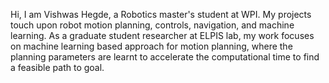Hi, I am Vishwas Hegde, a Robotics master's student at WPI. My projects touch upon robot motion planning, controls, navigation, and machine learning. As a graduate student researcher at ELPIS lab, my work focuses on machine learning based approach for motion planning, where the planning parameters are learnt to accelerate the computational time to find a feasible path to goal. 

